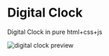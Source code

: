 # Digital Clock 
Digital Clock in pure html+css+js

![digital clock preview](https://user-images.githubusercontent.com/93839844/184214115-e49dba94-4472-4915-9dc5-8bd398c352d0.PNG)
